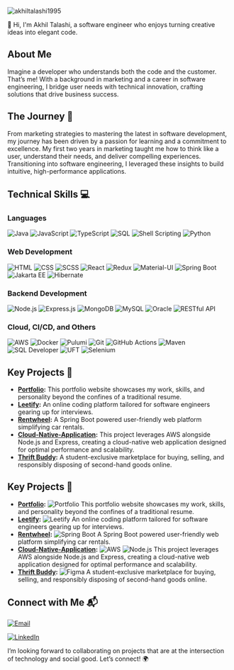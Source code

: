 <p align="left"> <img src="https://komarev.com/ghpvc/?username=akhiltalashi1995&label=Profile%20views&color=0e75b6&style=flat" alt="akhiltalashi1995" /> </p>
👋 Hi, I'm Akhil Talashi, a software engineer who enjoys turning creative ideas into elegant code.

## About Me
Imagine a developer who understands both the code and the customer. That’s me! With a background in marketing and a career in software engineering, I bridge user needs with technical innovation, crafting solutions that drive business success.

## The Journey 👣
From marketing strategies to mastering the latest in software development, my journey has been driven by a passion for learning and a commitment to excellence. My first two years in marketing taught me how to think like a user, understand their needs, and deliver compelling experiences. Transitioning into software engineering, I leveraged these insights to build intuitive, high-performance applications.

## Technical Skills 💻

### Languages
![Java](https://img.shields.io/badge/Java-007396?style=for-the-badge&logo=java&logoColor=white)
![JavaScript](https://img.shields.io/badge/JavaScript-F7DF1E?style=for-the-badge&logo=javascript&logoColor=black)
![TypeScript](https://img.shields.io/badge/TypeScript-007ACC?style=for-the-badge&logo=typescript&logoColor=white)
![SQL](https://img.shields.io/badge/SQL-4479A1?style=for-the-badge&logo=postgresql&logoColor=white)
![Shell Scripting](https://img.shields.io/badge/Shell_Scripting-4EAA25?style=for-the-badge&logo=gnu-bash&logoColor=white)
![Python](https://img.shields.io/badge/Python-3776AB?style=for-the-badge&logo=python&logoColor=white)

### Web Development
![HTML](https://img.shields.io/badge/HTML-E34F26?style=for-the-badge&logo=html5&logoColor=white)
![CSS](https://img.shields.io/badge/CSS-1572B6?style=for-the-badge&logo=css3&logoColor=white)
![SCSS](https://img.shields.io/badge/SCSS-CC6699?style=for-the-badge&logo=sass&logoColor=white)
![React](https://img.shields.io/badge/React-61DAFB?style=for-the-badge&logo=react&logoColor=black)
![Redux](https://img.shields.io/badge/Redux-764ABC?style=for-the-badge&logo=redux&logoColor=white)
![Material-UI](https://img.shields.io/badge/Material--UI-0081CB?style=for-the-badge&logo=mui&logoColor=white)
![Spring Boot](https://img.shields.io/badge/Spring_Boot-6DB33F?style=for-the-badge&logo=spring-boot&logoColor=white)
![Jakarta EE](https://img.shields.io/badge/Jakarta%20EE-0088CC?style=for-the-badge&logo=jakartaee&logoColor=white)
![Hibernate](https://img.shields.io/badge/Hibernate-59666C?style=for-the-badge&logo=hibernate&logoColor=white)

### Backend Development
![Node.js](https://img.shields.io/badge/Node.js-339933?style=for-the-badge&logo=node-dot-js&logoColor=white)
![Express.js](https://img.shields.io/badge/Express.js-000000?style=for-the-badge&logo=express&logoColor=white)
![MongoDB](https://img.shields.io/badge/MongoDB-47A248?style=for-the-badge&logo=mongodb&logoColor=white)
![MySQL](https://img.shields.io/badge/MySQL-4479A1?style=for-the-badge&logo=mysql&logoColor=white)
![Oracle](https://img.shields.io/badge/Oracle-F80000?style=for-the-badge&logo=oracle&logoColor=white)
![RESTful API](https://img.shields.io/badge/RESTful%20API-02569B?style=for-the-badge&logo=api&logoColor=white)

### Cloud, CI/CD, and Others
![AWS](https://img.shields.io/badge/AWS-232F3E?style=for-the-badge&logo=amazon-aws&logoColor=white)
![Docker](https://img.shields.io/badge/Docker-2496ED?style=for-the-badge&logo=docker&logoColor=white)
![Pulumi](https://img.shields.io/badge/Pulumi-512BD4?style=for-the-badge&logo=pulumi&logoColor=white)
![Git](https://img.shields.io/badge/Git-F05032?style=for-the-badge&logo=git&logoColor=white)
![GitHub Actions](https://img.shields.io/badge/GitHub_Actions-2088FF?style=for-the-badge&logo=github-actions&logoColor=white)
![Maven](https://img.shields.io/badge/Maven-C71A36?style=for-the-badge&logo=apache-maven&logoColor=white)
![SQL Developer](https://img.shields.io/badge/SQL_Developer-0081CB?style=for-the-badge&logo=oracle&logoColor=white)
![UFT](https://img.shields.io/badge/UFT-6DB33F?style=for-the-badge&logo=appium&logoColor=white)
![Selenium](https://img.shields.io/badge/Selenium-43B02A?style=for-the-badge&logo=selenium&logoColor=white)


## Key Projects 💎
- **[Portfolio](https://www.akhiltalashi.dev/):** This portfolio website showcases my work, skills, and personality beyond the confines of a traditional resume.
- **[Leetify](https://leetify.vercel.app/):** An online coding platform tailored for software engineers gearing up for interviews.
- **[Rentwheel](https://github.com/AkhilTalashi1995/Rentwheel):** A Spring Boot powered user-friendly web platform simplifying car rentals.
- **[Cloud-Native-Application](https://github.com/AkhilTalashi1995/Cloud-Native-Application):** This project leverages AWS alongside Node.js and Express, creating a cloud-native web application designed for optimal performance and scalability.
- **[Thrift Buddy](https://www.figma.com/proto/4UcQF4vUClvu2RiTJj931i/ThriftBuddy?node-id=303-2774&scaling=scale-down&page-id=0%3A1&starting-point-node-id=303%3A2774&show-proto-sidebar=1&t=HCgOGOoOIYAbw1mt-9):** A student-exclusive marketplace for buying, selling, and responsibly disposing of second-hand goods online.

## Key Projects 💎

- **[Portfolio](https://www.akhiltalashi.dev/):** ![Portfolio](https://img.shields.io/badge/Website-Portfolio-0A66C2?style=for-the-badge&logo=web&logoColor=white) This portfolio website showcases my work, skills, and personality beyond the confines of a traditional resume.
- **[Leetify](https://leetify.vercel.app/):** ![Leetify](https://img.shields.io/badge/Platform-Leetify-0A66C2?style=for-the-badge&logo=leetcode&logoColor=white) An online coding platform tailored for software engineers gearing up for interviews.
- **[Rentwheel](https://github.com/AkhilTalashi1995/Rentwheel):** ![Spring Boot](https://img.shields.io/badge/Framework-Spring%20Boot-6DB33F?style=for-the-badge&logo=spring-boot&logoColor=white) A Spring Boot powered user-friendly web platform simplifying car rentals.
- **[Cloud-Native-Application](https://github.com/AkhilTalashi1995/Cloud-Native-Application):** ![AWS](https://img.shields.io/badge/Cloud-AWS-232F3E?style=for-the-badge&logo=amazon-aws&logoColor=white) ![Node.js](https://img.shields.io/badge/Backend-Node.js-339933?style=for-the-badge&logo=node.js&logoColor=white) This project leverages AWS alongside Node.js and Express, creating a cloud-native web application designed for optimal performance and scalability.
- **[Thrift Buddy](https://www.figma.com/proto/4UcQF4vUClvu2RiTJj931i/ThriftBuddy?node-id=303-2774&scaling=scale-down&page-id=0%3A1&starting-point-node-id=303%3A2774&show-proto-sidebar=1&t=HCgOGOoOIYAbw1mt-9):** ![Figma](https://img.shields.io/badge/Design-Figma-F24E1E?style=for-the-badge&logo=figma&logoColor=white) A student-exclusive marketplace for buying, selling, and responsibly disposing of second-hand goods online.


## Connect with Me 📬

[![Email](https://img.shields.io/badge/Email-95akhiltalashi%40gmail.com-red)](mailto:95akhiltalashi@gmail.com)

[![LinkedIn](https://img.shields.io/badge/LinkedIn-Akhil%20Talashi-blue)](https://www.linkedin.com/in/akhil-talashi)

I’m looking forward to collaborating on projects that are at the intersection of technology and social good. Let’s connect! 🌍


